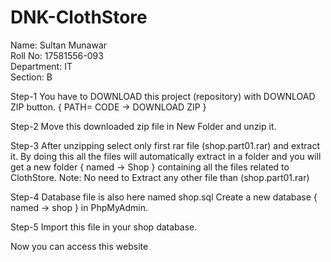# DNK-ClothStore

Name: Sultan Munawar     
Roll No: 17581556-093           
Department: IT        
Section: B

Step-1
You have to DOWNLOAD this project (repository) with DOWNLOAD ZIP button. 
{ PATH= CODE -> DOWNLOAD ZIP }

Step-2
Move this downloaded zip file in New Folder and unzip it.

Step-3
After unzipping select only first rar file (shop.part01.rar) and extract it.
By doing this all the files will automatically extract in a folder and you will get a new folder { named -> Shop } containing all the files related to ClothStore.
Note: No need to Extract any other file than (shop.part01.rar)

Step-4
Database file is also here named shop.sql
Create a new database { named -> shop } in PhpMyAdmin.

Step-5
Import this file in your shop database.

Now you can access this website
